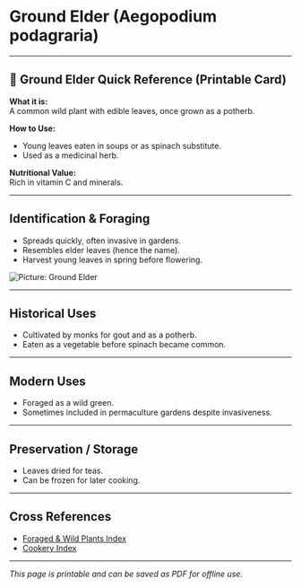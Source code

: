 # Ground Elder (Aegopodium podagraria)

---

## 📜 Ground Elder Quick Reference (Printable Card)

**What it is:**  
A common wild plant with edible leaves, once grown as a potherb.  

**How to Use:**  
- Young leaves eaten in soups or as spinach substitute.  
- Used as a medicinal herb.  

**Nutritional Value:**  
Rich in vitamin C and minerals.  

---

## Identification & Foraging  

- Spreads quickly, often invasive in gardens.  
- Resembles elder leaves (hence the name).  
- Harvest young leaves in spring before flowering.  

![Picture: Ground Elder](placeholder-ground-elder.jpg)

---

## Historical Uses  

- Cultivated by monks for gout and as a potherb.  
- Eaten as a vegetable before spinach became common.  

---

## Modern Uses  

- Foraged as a wild green.  
- Sometimes included in permaculture gardens despite invasiveness.  

---

## Preservation / Storage  

- Leaves dried for teas.  
- Can be frozen for later cooking.  

---

## Cross References  

- [Foraged & Wild Plants Index](../../plants-index.md)  
- [Cookery Index](../../cookery.md)  

---

*This page is printable and can be saved as PDF for offline use.*
